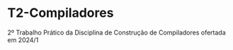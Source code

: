 # T2-Compiladores
2º Trabalho Prático da Disciplina de Construção de Compiladores ofertada em 2024/1
